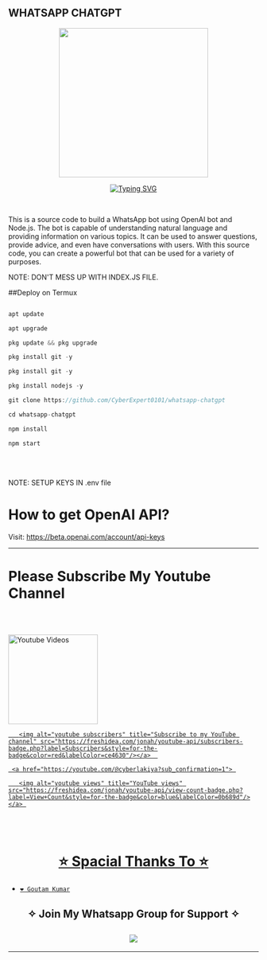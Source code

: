 <h2>WHATSAPP CHATGPT</h2>

<p align="center">

<img src="https://github.com/MznStudios/WhatsAppOpenAi-Bot/blob/main/Media/Images/WhatsAppOpenAi.jpg?raw=true" width="300" height="300"/>

</p>

<div align="center"> 

 <a href="https://git.io/typing-svg"><img src="https://readme-typing-svg.demolab.com?font=Rubik+Dirt&size=65&pause=1000&color=F72C3F&background=FF20A500&center=true&vCenter=true&width=1000&height=150&lines=Welcome+to+OpenAi+Bot;Follow+me+on+Github;WhatsApp+OpenAi+Bot" alt="Typing SVG" /></a>    </div>

 

 <br> 

 This is a source code to build a WhatsApp bot using OpenAI bot and Node.js. The bot is capable of understanding natural language and providing information on various topics. It can be used to answer questions, provide advice, and even have conversations with users. With this source code, you can create a powerful bot that can be used for a variety of purposes. <br> 

  

 NOTE: DON'T MESS UP WITH INDEX.JS FILE. <br> 

  

     

##Deploy on Termux

```js

apt update

apt upgrade

pkg update && pkg upgrade

pkg install git -y

pkg install git -y

pkg install nodejs -y 

git clone https://github.com/CyberExpert0101/whatsapp-chatgpt

cd whatsapp-chatgpt

npm install

npm start

```

 

 <br> 

  

 <br> NOTE: SETUP KEYS IN .env file<br> 

  

 # How to get OpenAI API? 

 Visit: https://beta.openai.com/account/api-keys 

  

  --- 

 <p align="center"> 

    

    

 # Please Subscribe My Youtube Channel 

    

  <br><br>  

 <p align="center"> 

   <a href="https://youtube.com/@cyberlakiya"><img title="Youtube Videos" src="https://github.com/Alien-alfa/Alien-alfa/blob/beta/MD-Images/yt.png?raw=true" width="180"/></a></div> 

    

 <p align="center"> 

   <a href="https://youtube.com/channel/cyberlakiya?sub_confirmation=1"> 

       <img alt="youtube subscribers" title="Subscribe to my YouTube channel" src="https://freshidea.com/jonah/youtube-api/subscribers-badge.php?label=Subscribers&style=for-the-badge&color=red&labelColor=ce4630"/></a>  

     <a href="https://youtube.com/@cyberlakiya?sub_confirmation=1"> 

       <img alt="youtube views" title="YouTube views" src="https://freshidea.com/jonah/youtube-api/view-count-badge.php?label=View+Count&style=for-the-badge&color=blue&labelColor=0b689d"/></a> 

   </p> 

 </p> 

  

</br></br>

<h1 align="center">  ⭐ Spacial Thanks To ⭐

</h1>

* [`❤️ Goutam Kumar`](https://github.com/CyberExpert0101)

<h2 align="center"> ✧ Join My Whatsapp Group for Support ✧

</h2>

<h2 align="center">  <a href="https://chat.whatsapp.com/GsbcNw0Z53iAlEqezL5kyW"><img src="https://img.shields.io/badge/Join Group-25D366?style=for-the-badge&logo=whatsapp&logoColor=white" />

</a>

</h2>

 ---
